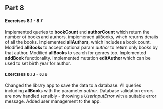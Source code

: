 ## Part 8

#### Exercises 8.1 - 8.7

Implemented queries to **bookCount** and **authorCount** which return the number of books and authors. Implemented allBooks, which returns details of all the books. Implemented **allAuthors**, which includes a book count. Modified **allBooks** to accept optional param _author_ to return only books by that author. Modified **allBooks** to search for genres too. Implemented **addBook** functionality. Implemented mutation **editAuthor** which can be used to set birth year for author.

#### Exercises 8.13 - 8.16

Changed the library app to save the data to a database. All queries including **allBooks** with the parameter _author_. Database validation errors are now handled sensibly - throwing a _UserInputError_ with a suitable error message. Added user management to the app.
